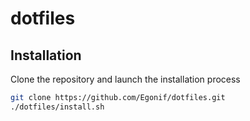# dotfiles

## Installation

Clone the repository and launch the installation process
```bash
git clone https://github.com/Egonif/dotfiles.git
./dotfiles/install.sh
```
